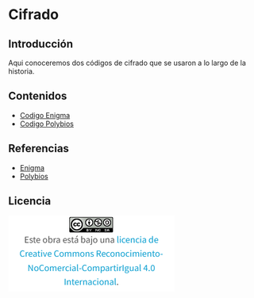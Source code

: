 # Cifrado
## Introducción
Aqui conoceremos dos códigos de cifrado que se usaron a lo largo de la historia.
## Contenidos
- [Codigo Enigma](enigma.md)
- [Codigo Polybios](polybios.md)
## Referencias
- [Enigma](https://es.wikipedia.org/wiki/Enigma_(m%C3%A1quina))
- [Polybios](https://www.genbeta.com/desarrollo/que-es-y-como-surge-la-criptografia-un-repaso-por-su-historia#:~:text=El%20cifrador%20de%20Polybios%20(siglo%20II%20a.&text=Este%20sistema%20es%20el%20primer,jug%C3%A1semos%20al%20hundir%20la%20flota))
## Licencia
![image](licencia.PNG)

